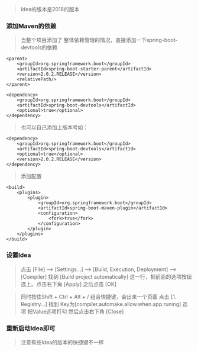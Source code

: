 
> Idea的版本是2018的版本

### 添加Maven的依赖


> 当整个项目添加了<parent> 整体依赖管理的情况，直接添加一下spring-boot-devtools的依赖

```
<parent>
    <groupId>org.springframework.boot</groupId>
    <artifactId>spring-boot-starter-parent</artifactId>
    <version>2.0.2.RELEASE</version>
    <relativePath/>
</parent>
```

```
<dependency>
    <groupId>org.springframework.boot</groupId>
    <artifactId>spring-boot-devtools</artifactId>
    <optional>true</optional>
</dependency>
```

> 也可以自己添加上版本号如：

```
<dependency>
    <groupId>org.springframework.boot</groupId>
    <artifactId>spring-boot-devtools</artifactId>
    <optional>true</optional>
    <version>2.0.2.RELEASE</version>
</dependency>
```

> 添加<build>配置

```
<build>
    <plugins>
        <plugin>
            <groupId>org.springframework.boot</groupId>
            <artifactId>spring-boot-maven-plugin</artifactId>
            <configuration>
                <fork>true</fork>
            </configuration>
        </plugin>
    </plugins>
</build>

```


### 设置Idea

> 点击 [File] --> [Settings...] --> [Build, Execution, Deployment] --> [Compiler] 找到 [Build project automatically]  这一行，把前面的选项按钮选上。点击右下角 [Apply] 之后点击 [OK]


> 同时按住Shift + Ctrl + Alt + / 组合快捷键，会出来一个页面 点击 [1. Registry...] 找到 Key为[compiler.automake.allow.when.app.runing] 选项 把Value选项打勾 然后点击右下角 [Close]


### 重新启动Idea即可

> 注意有些Idea的版本的快捷键不一样